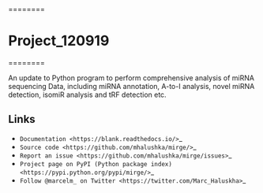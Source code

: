 ========
# Project_120919
========

An update to Python program to perform comprehensive analysis of miRNA sequencing Data, including miRNA annotation, A-to-I analysis, novel miRNA detection, isomiR analysis and tRF detection etc.

Links
-----

* `Documentation <https://blank.readthedocs.io/>`_
* `Source code <https://github.com/mhalushka/mirge/>`_
* `Report an issue <https://github.com/mhalushka/mirge/issues>`_
* `Project page on PyPI (Python package index) <https://pypi.python.org/pypi/mirge/>`_
* `Follow @marcelm_ on Twitter <https://twitter.com/Marc_Haluskha>`_

